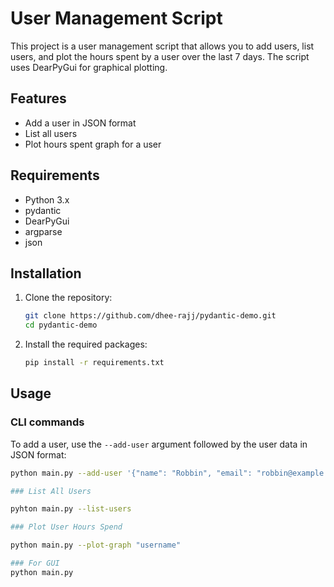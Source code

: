 # User Management Script

This project is a user management script that allows you to add users, list users, and plot the hours spent by a user over the last 7 days. The script uses DearPyGui for graphical plotting.

## Features

- Add a user in JSON format
- List all users
- Plot hours spent graph for a user

## Requirements

- Python 3.x
- pydantic
- DearPyGui
- argparse
- json

## Installation

1. Clone the repository:
    ```sh
    git clone https://github.com/dhee-rajj/pydantic-demo.git
    cd pydantic-demo
    ```

2. Install the required packages:
    ```sh
    pip install -r requirements.txt
    ```
## Usage

### CLI commands

To add a user, use the `--add-user` argument followed by the user data in JSON format:
```sh
python main.py --add-user '{"name": "Robbin", "email": "robbin@example.com", "password": "securepassword", "address": "123 Main St", "mobileno": "1234567890", "account_type": "free", "hours_spent": [1, 2, 3, 4, 5, 6, 7]}'

### List All Users

pyhton main.py --list-users

### Plot User Hours Spend

python main.py --plot-graph "username"

### For GUI
python main.py


